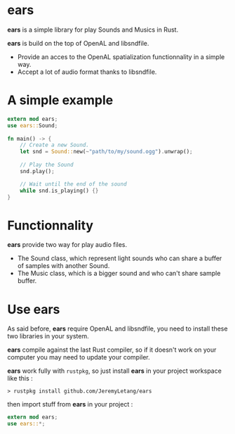 # ears

__ears__ is a simple library for play Sounds and Musics in Rust.

__ears__ is build on the top of OpenAL and libsndfile.

* Provide an acces to the OpenAL spatialization functionnality in a simple way.
* Accept a lot of audio format thanks to libsndfile.

# A simple example

```Rust
extern mod ears;
use ears::Sound;
 
fn main() -> {
	// Create a new Sound.
	let snd = Sound::new(~"path/to/my/sound.ogg").unwrap();
 	
	// Play the Sound
	snd.play();

	// Wait until the end of the sound
	while snd.is_playing() {}
}
```

# Functionnality

__ears__ provide two way for play audio files.

* The Sound class, which represent light sounds who can share a buffer of samples with another Sound.
* The Music class, which is a bigger sound and who can't share sample buffer.

# Use ears

As said before, __ears__ require OpenAL and libsndfile, you need to install these two libraries in your system.

__ears__ compile against the last Rust compiler, so if it doesn't work on your computer you may need to update your compiler.

__ears__ work fully with `rustpkg`, so just install __ears__ in your project workspace like this :

```Shell
> rustpkg install github.com/JeremyLetang/ears
```

then import stuff from __ears__ in your project :

```Rust
extern mod ears;
use ears::*;
```
